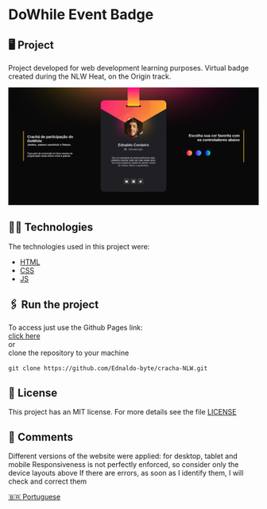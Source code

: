 # DoWhile Event Badge

  ## 🖥 Project
  Project developed for web development learning purposes.
  Virtual badge created during the NLW Heat, on the Origin track.
    <div align="center">
      <img src=".github/home.png" width="600px"/>
    </div>

  ## 👨‍💻 Technologies
  The technologies used in this project were:
  - [HTML](https://developer.mozilla.org/en-US/docs/Web/HTML)
  - [CSS](https://developer.mozilla.org/en-US/docs/Web/CSS)
  - [JS](https://developer.mozilla.org/en-US/docs/Web/JavaScript)

  ## 🖇 Run the project

  To access just use the Github Pages link:
  <br>
  <a target="_blank" href="https://ednaldo-byte.github.io/cracha-NLW/"> click here </a>
  <br>
  or
  <br>
  clone the repository to your machine
  ```
  git clone https://github.com/Ednaldo-byte/cracha-NLW.git
  ```
  ##  📃 License
  This project has an MIT license. For more details see the file [LICENSE](LICENSE.md)



  ## 📌 Comments
  Different versions of the website were applied: for desktop, tablet and mobile
  Responsiveness is not perfectly enforced, so consider only the device layouts above
  If there are errors, as soon as I identify them, I will check and correct them
  
 <a href=".githug/portugues.md">🇧🇷 Portuguese</a>
